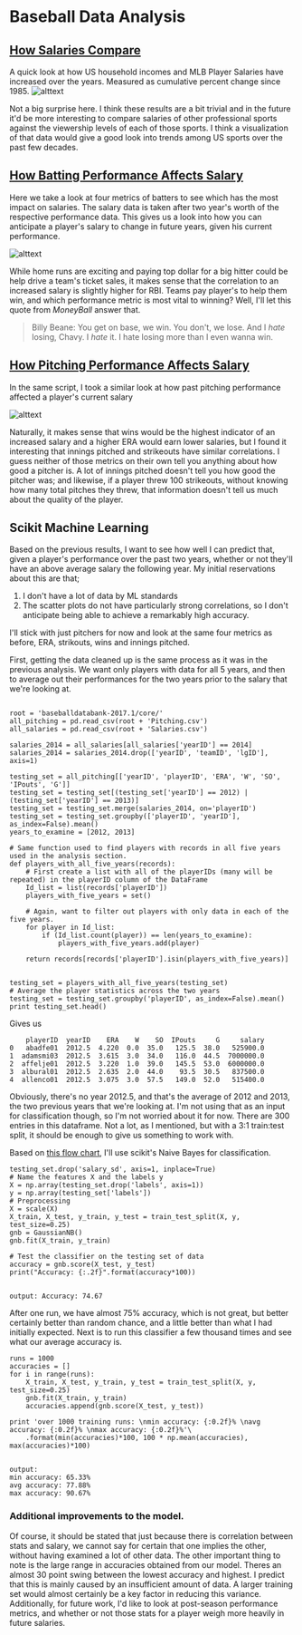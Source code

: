 # Baseball Data Analysis

## [How Salaries Compare](https://github.com/collinol/Baseball-Analysis/salaries.py)
A quick look at how US household incomes and MLB Player Salaries have increased over the years. Measured as cumulative percent change since 1985.
![alttext](Salaries.png)
  
  Not a big surprise here. I think these results are a bit trivial and in the future
  it'd be more interesting to compare salaries of other professional sports
  against the viewership levels of each of those sports. I think a visualization of that data
  would give a good look into trends among US sports over the past few decades.
## [How Batting Performance Affects Salary](https://github.com/collinol/Baseball-Analysis/performance_vs_salary.py)
Here we take a look at four metrics of batters to see which has the most impact on salaries. 
The salary data is taken after two year's worth of the respective performance data. 
This gives us a look into how you can anticipate a player's salary to change in future years, given his current performance.

![alttext](Batting_Performance.png)
  
 While home runs are exciting and paying top dollar for a big hitter could be help drive a team's ticket sales,
 it makes sense that the correlation to an increased salary is slightly higher for RBI.
 Teams pay player's to help them win, and which performance metric is most vital to winning?
  Well, I'll let this quote from *MoneyBall* answer that.
 > Billy Beane: You get on base, we win. You don't, we lose. And I *hate* losing, Chavy. I *hate* it. I hate losing more than I even wanna win.



## [How Pitching Performance Affects Salary](https://github.com/collinol/Baseball-Analysis/performance_vs_salary.py)
In the same script, I took a similar look at how past pitching performance affected a player's current salary   

![alttext](Pitching_Performance.png)

Naturally, it makes sense that wins would be the highest indicator of an increased salary and 
a higher ERA would earn lower salaries,
but I found it interesting that innings pitched and strikeouts have similar correlations.
I guess neither of those metrics on their own tell you anything about how good a pitcher is. 
A lot of innings pitched doesn't tell you how good the pitcher was; 
and likewise, if a player threw 100 strikeouts, without knowing how many total pitches they threw, 
that information doesn't tell us much about the quality of the player.

## Scikit Machine Learning
Based on the previous results, I want to see how well I can predict that, 
given a player's performance over the past two years, whether or not 
they'll have an above average salary the following year.
My initial reservations about this are that; 
1. I don't have a lot of data by ML standards
2. The scatter plots do not have particularly strong correlations, so I don't 
anticipate being able to achieve a remarkably high accuracy.

I'll stick with just pitchers for now and look at the same four metrics as before,
ERA, strikouts, wins and innings pitched.

First, getting the data cleaned up is the same process as it was in the previous analysis. 
We want only players with data for all 5 years, and then to average out their performances for
the two years prior to the salary that we're looking at.
```angular2html

root = 'baseballdatabank-2017.1/core/'
all_pitching = pd.read_csv(root + 'Pitching.csv')
all_salaries = pd.read_csv(root + 'Salaries.csv')

salaries_2014 = all_salaries[all_salaries['yearID'] == 2014]
salaries_2014 = salaries_2014.drop(['yearID', 'teamID', 'lgID'], axis=1)

testing_set = all_pitching[['yearID', 'playerID', 'ERA', 'W', 'SO', 'IPouts', 'G']]
testing_set = testing_set[(testing_set['yearID'] == 2012) | (testing_set['yearID'] == 2013)]
testing_set = testing_set.merge(salaries_2014, on='playerID')
testing_set = testing_set.groupby(['playerID', 'yearID'], as_index=False).mean()
years_to_examine = [2012, 2013]

# Same function used to find players with records in all five years used in the analysis section.
def players_with_all_five_years(records):
    # First create a list with all of the playerIDs (many will be repeated) in the playerID column of the DataFrame
    Id_list = list(records['playerID'])
    players_with_five_years = set()

    # Again, want to filter out players with only data in each of the five years.
    for player in Id_list:
        if (Id_list.count(player)) == len(years_to_examine):
            players_with_five_years.add(player)

    return records[records['playerID'].isin(players_with_five_years)]


testing_set = players_with_all_five_years(testing_set)
# Average the player statistics across the two years
testing_set = testing_set.groupby('playerID', as_index=False).mean()
print testing_set.head()

```
Gives us 
```
    playerID  yearID    ERA    W    SO  IPouts     G     salary
0   abadfe01  2012.5  4.220  0.0  35.0   125.5  38.0   525900.0
1  adamsmi03  2012.5  3.615  3.0  34.0   116.0  44.5  7000000.0
2  affelje01  2012.5  3.220  1.0  39.0   145.5  53.0  6000000.0
3  albural01  2012.5  2.635  2.0  44.0    93.5  30.5   837500.0
4  allenco01  2012.5  3.075  3.0  57.5   149.0  52.0   515400.0
```
Obviously, there's no year 2012.5, and that's the average of 2012 and 2013, the two previous years that we're looking at.
I'm not using that as an input for classification though, so I'm not worried about it for now.
There are 300 entries in this dataframe. Not a lot, as I mentioned, but with a 3:1 
train:test split, it should be enough to give us something to work with.

Based on [this flow chart](http://scikit-learn.org/stable/tutorial/machine_learning_map/),
 I'll use scikit's Naive Bayes for classification.
 
 ```angular2html
testing_set.drop('salary_sd', axis=1, inplace=True)
# Name the features X and the labels y
X = np.array(testing_set.drop('labels', axis=1))
y = np.array(testing_set['labels'])
# Preprocessing
X = scale(X)
X_train, X_test, y_train, y_test = train_test_split(X, y, test_size=0.25)
gnb = GaussianNB()
gnb.fit(X_train, y_train)

# Test the classifier on the testing set of data
accuracy = gnb.score(X_test, y_test)
print("Accuracy: {:.2f}".format(accuracy*100))


output: Accuracy: 74.67
```
After one run, we have almost 75% accuracy, which is not great, 
but better certainly better than random chance, and a little better than
what I had initially expected. Next is to run this classifier a few thousand times
and see what our average accuracy is.

```angular2html
runs = 1000
accuracies = []
for i in range(runs):
    X_train, X_test, y_train, y_test = train_test_split(X, y, test_size=0.25)
    gnb.fit(X_train, y_train)
    accuracies.append(gnb.score(X_test, y_test))
    
print 'over 1000 training runs: \nmin accuracy: {:0.2f}% \navg accuracy: {:0.2f}% \nmax accuracy: {:0.2f}%'\
    .format(min(accuracies)*100, 100 * np.mean(accuracies), max(accuracies)*100)


output: 
min accuracy: 65.33% 
avg accuracy: 77.88% 
max accuracy: 90.67%
```

### Additional improvements to the model.
Of course, it should be stated that just because there is correlation 
between stats and salary, we cannot say for certain that one implies the
other, without having examined a lot of other data.
The other important thing to note is the large range in accuracies obtained from our model.
Theres an almost 30 point swing between the lowest accuracy and highest. I predict
that this is mainly caused by an insufficient amount of data. A larger training set
would almost certainly be a key factor in reducing this variance.  
Additionally, for future work, I'd like to look at post-season performance metrics, 
and whether or not those stats for a player weigh more heavily in 
future salaries. 
